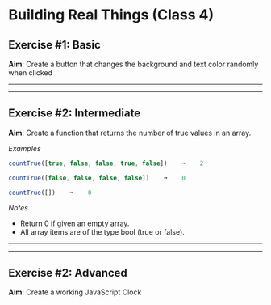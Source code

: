 # Building Real Things (Class 4)

## Exercise #1: Basic

**Aim**: Create a button that changes the background and text color randomly when clicked

---

---

## Exercise #2: Intermediate

**Aim**: Create a function that returns the number of true values in an array.

_Examples_

```js
countTrue([true, false, false, true, false])    ➞    2

countTrue([false, false, false, false])    ➞    0

countTrue([])    ➞    0
```

_Notes_

- Return 0 if given an empty array.
- All array items are of the type bool (true or false).

---

---

## Exercise #2: Advanced

**Aim**: Create a working JavaScript Clock
